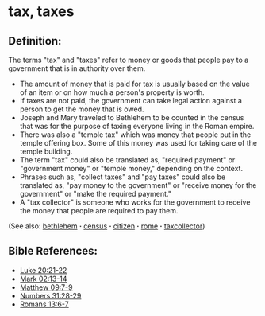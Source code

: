 # tax, taxes #

## Definition: ##

The terms "tax" and "taxes" refer to money or goods that people pay to a government that is in authority over them.

* The amount of money that is paid for tax is usually based on the value of an item or on how much a person's property is worth.
* If taxes are not paid, the government can take legal action against a person to get the money that is owed.
* Joseph and Mary traveled to Bethlehem to be counted in the census that was for the purpose of taxing everyone living in the Roman empire.
* There was also a "temple tax" which was money that people put in the temple offering box. Some of this money was used for taking care of the temple building.
* The term "tax" could also be translated as, "required payment" or "government money" or "temple money," depending on the context.
* Phrases such as, "collect taxes" and "pay taxes" could also be translated as, "pay money to the government" or "receive money for the government" or "make the required payment."
* A "tax collector" is someone who works for the government to receive the money that people are required to pay them.

(See also: [bethlehem](../other/bethlehem.md) **·** [census](../other/census.md) **·** [citizen](../other/citizen.md) **·** [rome](../other/rome.md) **·** [taxcollector](../other/taxcollector.md))

## Bible References: ##

* [Luke 20:21-22](https://door43.org/en/bible/notes/luk/20/21)
* [Mark 02:13-14](https://door43.org/en/bible/notes/mrk/02/13)
* [Matthew 09:7-9](https://door43.org/en/bible/notes/mat/09/07)
* [Numbers 31:28-29](https://door43.org/en/bible/notes/num/31/28)
* [Romans 13:6-7](https://door43.org/en/bible/notes/rom/13/06)

